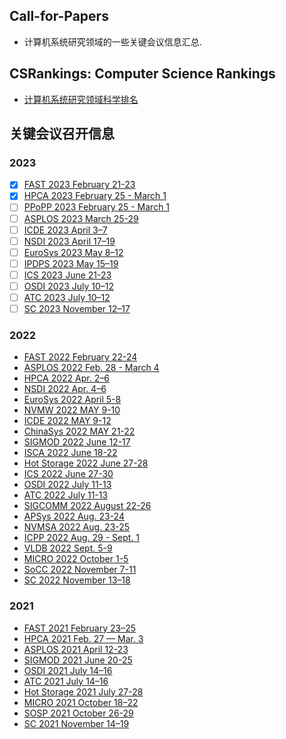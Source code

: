 ## Call-for-Papers
- 计算机系统研究领域的一些关键会议信息汇总.

## CSRankings: Computer Science Rankings
- [计算机系统研究领域科学排名](http://csrankings.org/#/fromyear/2011/toyear/2022/index?comm&ops&world)

## 关键会议召开信息

### 2023
- [x] [FAST 2023 February 21-23](https://www.usenix.org/conference/fast23)
- [x] [HPCA 2023 February 25 - March 1](https://hpca-conf.org/2023/)
- [ ] [PPoPP 2023 February 25 - March 1](https://conf.researchr.org/home/PPoPP-2023)
- [ ] [ASPLOS 2023 March 25-29](https://asplos-conference.org/2023/)
- [ ] [ICDE 2023 April 3–7](https://icde2023.ics.uci.edu/)
- [ ] [NSDI 2023 April 17–19](https://www.usenix.org/conference/nsdi23)
- [ ] [EuroSys 2023 May 8–12](https://2023.eurosys.org/)
- [ ] [IPDPS 2023 May 15–19](https://www.ipdps.org/ipdps2023/2023-call-for-papers.html)
- [ ] [ICS 2023 June 21-23](https://nschiele.github.io/ICS2023/)
- [ ] [OSDI 2023 July 10–12](https://www.usenix.org/conference/osdi23)
- [ ] [ATC 2023 July 10–12](https://www.usenix.org/conference/atc23)
- [ ] [SC 2023 November 12–17](https://sc23.supercomputing.org/)

### 2022
- [FAST 2022 February 22-24](https://www.usenix.org/conference/fast22)
- [ASPLOS 2022 Feb. 28 - March 4](https://asplos-conference.org/2022/)
- [HPCA 2022 Apr. 2–6](https://hpca-conf.org/2022/)
- [NSDI 2022 Apr. 4–6](https://www.usenix.org/conference/nsdi22)
- [EuroSys 2022 April 5-8](https://2022.eurosys.org/)
- [NVMW 2022 MAY 9-10](http://nvmw.ucsd.edu/)
- [ICDE 2022 MAY 9-12](https://icde2022.ieeecomputer.my/)
- [ChinaSys 2022 MAY 21-22](https://xxxy.gufe.edu.cn/chinasys22/index.html)
- [SIGMOD 2022 June 12-17](https://2022.sigmod.org/)
- [ISCA 2022 June 18-22](https://iscaconf.org/isca2022/)
- [Hot Storage 2022 June 27-28](https://www.hotstorage.org/2022/)
- [ICS 2022 June 27-30](https://ics2022.github.io/)
- [OSDI 2022 July 11-13](https://www.usenix.org/conference/osdi22)
- [ATC 2022 July 11-13](https://www.usenix.org/conference/atc22)
- [SIGCOMM 2022 August 22-26](https://conferences.sigcomm.org/sigcomm/2022/)
- [APSys 2022 Aug. 23-24](https://apsys2022.comp.nus.edu.sg/)
- [NVMSA 2022 Aug. 23-25](https://nvmsa2022.github.io/index.html)
- [ICPP 2022 Aug. 29 - Sept. 1](https://icpp22.gitlabpages.inria.fr/)
- [VLDB 2022 Sept. 5-9](https://vldb.org/2022/)
- [MICRO 2022 October 1-5](https://www.microarch.org/micro55/)
- [SoCC 2022 November 7-11](https://acmsocc.org/2022/)
- [SC 2022 November 13–18](https://sc22.supercomputing.org/)

### 2021
- [FAST 2021 February 23–25](https://www.usenix.org/conference/fast21)
- [HPCA 2021 Feb. 27 — Mar. 3](https://hpca-conf.org/2021/)
- [ASPLOS 2021 April 12-23](https://asplos-conference.org/2021/index.html)
- [SIGMOD 2021 June 20-25](https://2021.sigmod.org/)
- [OSDI 2021 July 14–16](https://www.usenix.org/conference/osdi21)
- [ATC 2021 July 14–16](https://www.usenix.org/conference/atc21)
- [Hot Storage 2021 July 27-28](https://www.hotstorage.org/2021/)
- [MICRO 2021 October 18–22](https://www.microarch.org/micro54/)
- [SOSP 2021 October 26-29](https://sosp2021.mpi-sws.org/)
- [SC 2021 November 14–19](https://sc21.supercomputing.org/)